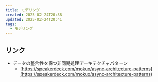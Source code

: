 ```yaml
---
title: モデリング
created: 2025-02-24T20:38
updated: 2025-02-24T20:41
tags:
  - モデリング
---
```

## リンク
- データの整合性を保つ非同期処理アーキテクチャパターン
	- [https://speakerdeck.com/mokuo/async-architecture-patterns](https://speakerdeck.com/mokuo/async-architecture-patterns)